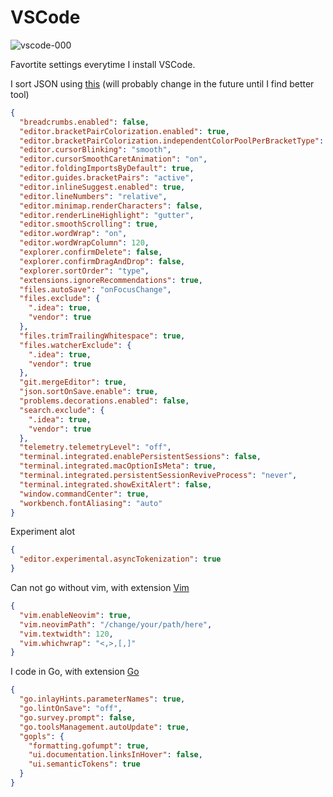 # VSCode

![vscode-000](https://raw.githubusercontent.com/haunt98/posts-images/main/vscode-000.png)

Favortite settings everytime I install VSCode.

I sort JSON using [this](https://r37r0m0d3l.github.io/json_sort/) (will probably
change in the future until I find better tool)

```json
{
  "breadcrumbs.enabled": false,
  "editor.bracketPairColorization.enabled": true,
  "editor.bracketPairColorization.independentColorPoolPerBracketType": true,
  "editor.cursorBlinking": "smooth",
  "editor.cursorSmoothCaretAnimation": "on",
  "editor.foldingImportsByDefault": true,
  "editor.guides.bracketPairs": "active",
  "editor.inlineSuggest.enabled": true,
  "editor.lineNumbers": "relative",
  "editor.minimap.renderCharacters": false,
  "editor.renderLineHighlight": "gutter",
  "editor.smoothScrolling": true,
  "editor.wordWrap": "on",
  "editor.wordWrapColumn": 120,
  "explorer.confirmDelete": false,
  "explorer.confirmDragAndDrop": false,
  "explorer.sortOrder": "type",
  "extensions.ignoreRecommendations": true,
  "files.autoSave": "onFocusChange",
  "files.exclude": {
    ".idea": true,
    "vendor": true
  },
  "files.trimTrailingWhitespace": true,
  "files.watcherExclude": {
    ".idea": true,
    "vendor": true
  },
  "git.mergeEditor": true,
  "json.sortOnSave.enable": true,
  "problems.decorations.enabled": false,
  "search.exclude": {
    ".idea": true,
    "vendor": true
  },
  "telemetry.telemetryLevel": "off",
  "terminal.integrated.enablePersistentSessions": false,
  "terminal.integrated.macOptionIsMeta": true,
  "terminal.integrated.persistentSessionReviveProcess": "never",
  "terminal.integrated.showExitAlert": false,
  "window.commandCenter": true,
  "workbench.fontAliasing": "auto"
}
```

Experiment alot

```json
{
  "editor.experimental.asyncTokenization": true
}
```

Can not go without vim, with extension
[Vim](https://marketplace.visualstudio.com/items?itemName=vscodevim.vim)

```json
{
  "vim.enableNeovim": true,
  "vim.neovimPath": "/change/your/path/here",
  "vim.textwidth": 120,
  "vim.whichwrap": "<,>,[,]"
}
```

I code in Go, with extension
[Go](https://marketplace.visualstudio.com/items?itemName=golang.go)

```json
{
  "go.inlayHints.parameterNames": true,
  "go.lintOnSave": "off",
  "go.survey.prompt": false,
  "go.toolsManagement.autoUpdate": true,
  "gopls": {
    "formatting.gofumpt": true,
    "ui.documentation.linksInHover": false,
    "ui.semanticTokens": true
  }
}
```
